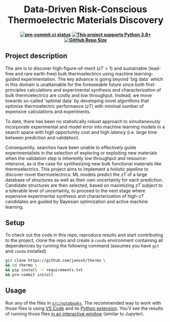 <h1 align='center'>Data-Driven Risk-Conscious<br />Thermoelectric Materials Discovery</h1>

<h4 align='center'>

[![pre-commit.ci status](https://results.pre-commit.ci/badge/github/janosh/thermo/main.svg)](https://results.pre-commit.ci/latest/github/janosh/thermo/main)
[![This project supports Python 3.8+](https://img.shields.io/badge/Python-3.8+-blue.svg?logo=python&logoColor=white)](https://python.org/downloads)
[![GitHub Repo Size](https://img.shields.io/github/repo-size/janosh/thermo?label=Repo+Size)](https://github.com/janosh/thermo/graphs/contributors)
</h4>

## Project description

The aim is to discover high-figure–of-merit ($zT > 1$) and sustainable (lead-free and rare earth-free) bulk thermoelectrics using machine learning-guided experimentation. The key advance is going beyond 'big data' which in this domain is unattainable for the foreseeable future since both first-principles calculations and experimental synthesis and characterization of bulk thermoelectrics are costly and low throughput. Instead, we move towards so-called 'optimal data' by developing novel algorithms that optimize thermoelectric performance ($zT$) with minimal number of expensive calculations and experiments.

To date, there has been no statistically robust approach to simultaneously incorporate experimental and model error into machine learning models in a search space with high opportunity cost and high latency (i.e. large time between prediction and validation).

Consequently, searches have been unable to effectively guide experimentalists in the selection of exploring or exploiting new materials when the validation step is inherently low throughput and resource-intensive, as is the case for synthesizing new bulk functional materials like thermoelectrics. This project aims to implement a holistic pipeline to discover novel thermoelectrics: ML models predict the $zT$ of a large database of structures as well as their own uncertainty for each prediction. Candidate structures are then selected, based on maximizing $zT$ subject to a tolerable level of uncertainty, to proceed to the next stage where expensive experimental synthesis and characterization of high-$zT$ candidates are guided by Bayesian optimization and active machine learning.

## Setup

To check out the code in this repo, reproduce results and start contributing to the project, clone the repo and create a `conda` environment containing all dependencies by running the following command (assumes you have `git` and `conda` installed)

```sh
git clone https://github.com/janosh/thermo \
&& cd thermo \
&& pip install -r requirements.txt
&& pre-commit install
```

## Usage

Run any of the files in [`src/notebooks`](https://github.com/janosh/thermo/tree/main/notebooks). The recommended way to work with those files is using [VS Code](https://code.visualstudio.com) and its [Python extension](https://marketplace.visualstudio.com/items?itemName=ms-python.python). You'll see the results of running those files [in an interactive window](https://code.visualstudio.com/docs/python/jupyter-support-py) (similar to Jupyter).
